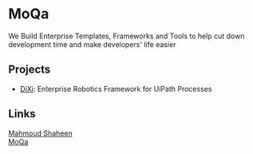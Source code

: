 # MoQa
We Build Enterprise Templates, Frameworks and Tools to help cut down development time and make developers' life easier  

## Projects
* [DiXi](https://moqa.moshaheen.com/DiXi/): Enterprise Robotics Framework for UiPath Processes  

## Links
[Mahmoud Shaheen](https://www.moshaheen.com)  
[MoQa](https://moqa.moshaheen.com)  
